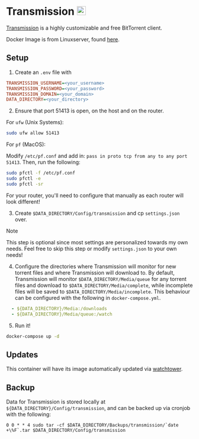 # Transmission <img src="https://upload.wikimedia.org/wikipedia/commons/6/6d/Transmission_icon.png" width="24">
[Transmission](https://transmissionbt.com/) is a highly customizable and free BitTorrent client.

Docker Image is from Linuxserver, found [here](https://hub.docker.com/r/linuxserver/transmission).

## Setup
1. Create an `.env` file with
```ini
TRANSMISSION_USERNAME=<your_username>
TRANSMISSION_PASSWORD=<your_password>
TRANSMISSION_DOMAIN=<your_domain>
DATA_DIRECTORY=<your_directory>
```

2. Ensure that port 51413 is open, on the host and on the router.

For `ufw` (Unix Systems):
```bash
sudo ufw allow 51413
```

For `pf` (MacOS):

Modify `/etc/pf.conf` and add in: `pass in proto tcp from any to any port 51413`. Then, run the following:
```bash
sudo pfctl -f /etc/pf.conf
sudo pfctl -e
sudo pfctl -sr
```

For your router, you'll need to configure that manually as each router will look different!

3. Create `$DATA_DIRECTORY/Config/transmission` and cp `settings.json` over.
> [!NOTE]
> This step is optional since most settings are personalized towards my own needs.
> Feel free to skip this step or modify `settings.json` to your own needs!

4. Configure the directories where Transmission will monitor for new torrent files and where Transmission will download to. By default, Transmission will monitor `$DATA_DIRECTORY/Media/queue` for any torrent files and download to `$DATA_DIRECTORY/Media/complete`, while incomplete files will be saved to `$DATA_DIRECTORY/Media/incomplete`. This behaviour can be configured with the following in `docker-compose.yml`.

```yaml
  - ${DATA_DIRECTORY}/Media:/downloads
  - ${DATA_DIRECTORY}/Media/queue:/watch
```

5. Run it!
```bash
docker-compose up -d
```

## Updates
This container will have its image automatically updated via [watchtower](https://ryanliu6/focus/watchtower).

## Backup
Data for Transmission is stored locally at `${DATA_DIRECTORY}/Config/transmission`, and can be backed up via cronjob with the following:

```
0 0 * * 4 sudo tar -cf $DATA_DIRECTORY/Backups/transmission/`date +\%F`.tar $DATA_DIRECTORY/Config/transmission
```
